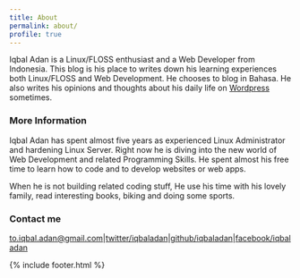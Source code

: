 ```yaml
---
title: About
permalink: about/
profile: true
---
```


Iqbal Adan is a Linux/FLOSS enthusiast and a Web Developer from Indonesia. This blog is his place to writes down his learning experiences both Linux/FLOSS and Web Development. He chooses to blog in Bahasa. He also writes his opinions and thoughts about his daily life on [Wordpress](https://iqbaladan.wordpress.com) sometimes.

### More Information

Iqbal Adan has spent almost five years as experienced Linux Administrator and hardening Linux Server. Right now he is diving into the new world of Web Development and related Programming Skills. He spent almost his free time to learn how to code  and to develop websites or web apps.

When he is not building related coding stuff, He use his time with his lovely family, read interesting books, biking and doing some sports.

### Contact me

[to.iqbal.adan@gmail.com](mailto:iqbal.adan@gmail.com)|[twitter/iqbaladan](https://twitter.com/iqbaladan)|[github/iqbaladan](https://github.com/iqbaladan)|[facebook/iqbaladan](https://www.facebook.com/iqbal.adan.3)

{% include footer.html %}
